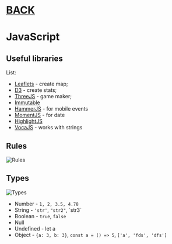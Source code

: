 # [BACK](https://github.com/bonnysid/lessons/tree/main)
# JavaScript

## Useful libraries

List:
- [Leaflets](https://leafletjs.com/) - create map;
- [D3](https://d3js.org/) - create stats;
- [ThreeJS](https://threejs.org/) - game maker;
- [Immutable](https://immutable-js.github.io/immutable-js/)
- [HammerJS](https://hammerjs.github.io/) - for mobile events
- [MomentJS](https://momentjs.com/) - for date
- [HighlightJS](https://highlightjs.org/)
- [VocaJS](https://vocajs.com/) - works with strings
## Rules
![Rules](https://learn.javascript.ru/article/coding-style/code-style.svg)
## Types
![Types](https://javascript.ru/files/upload/2007/09/mwsnap005.jpg)

- Number - `1, 2, 3.5, 4.78`
- String - `'str'`, `"str2"`, \`str3`
- Boolean - `true`, `false`
- Null
- Undefined - let a
- Object - `{a: 3, b: 3}`, `const a = () => 5`, `['a', 'fds', 'dfs']`
